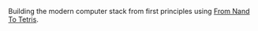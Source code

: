 Building the modern computer stack from first principles using [From Nand To Tetris](https://www.nand2tetris.org/). 
